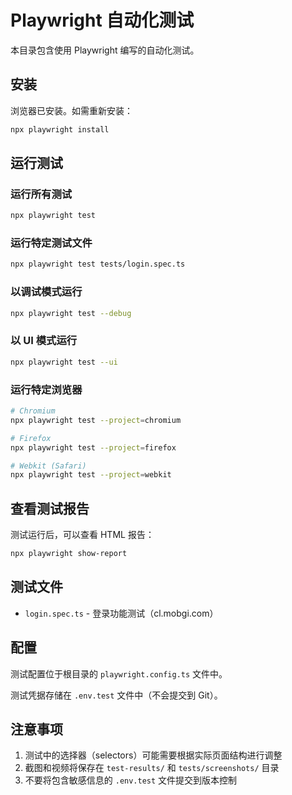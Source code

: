 # Playwright 自动化测试

本目录包含使用 Playwright 编写的自动化测试。

## 安装

浏览器已安装。如需重新安装：

```bash
npx playwright install
```

## 运行测试

### 运行所有测试
```bash
npx playwright test
```

### 运行特定测试文件
```bash
npx playwright test tests/login.spec.ts
```

### 以调试模式运行
```bash
npx playwright test --debug
```

### 以 UI 模式运行
```bash
npx playwright test --ui
```

### 运行特定浏览器
```bash
# Chromium
npx playwright test --project=chromium

# Firefox
npx playwright test --project=firefox

# Webkit (Safari)
npx playwright test --project=webkit
```

## 查看测试报告

测试运行后，可以查看 HTML 报告：

```bash
npx playwright show-report
```

## 测试文件

- `login.spec.ts` - 登录功能测试（cl.mobgi.com）

## 配置

测试配置位于根目录的 `playwright.config.ts` 文件中。

测试凭据存储在 `.env.test` 文件中（不会提交到 Git）。

## 注意事项

1. 测试中的选择器（selectors）可能需要根据实际页面结构进行调整
2. 截图和视频将保存在 `test-results/` 和 `tests/screenshots/` 目录
3. 不要将包含敏感信息的 `.env.test` 文件提交到版本控制
